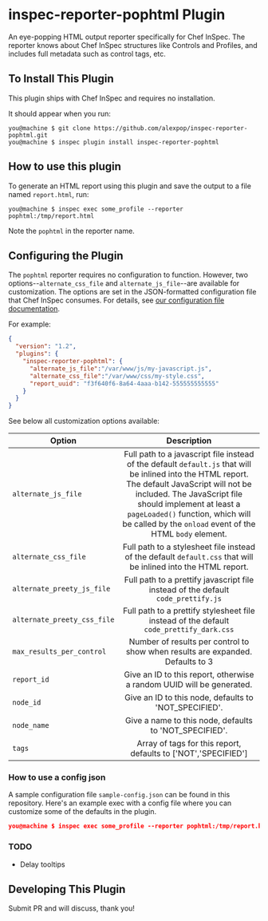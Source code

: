 # inspec-reporter-pophtml Plugin

An eye-popping HTML output reporter specifically for Chef InSpec. The reporter knows about Chef InSpec structures like Controls and Profiles, and includes full metadata such as control tags, etc.

## To Install This Plugin

This plugin ships with Chef InSpec and requires no installation.

It should appear when you run:

```
you@machine $ git clone https://github.com/alexpop/inspec-reporter-pophtml.git
you@machine $ inspec plugin install inspec-reporter-pophtml
```

## How to use this plugin

To generate an HTML report using this plugin and save the output to a file named `report.html`, run:

```
you@machine $ inspec exec some_profile --reporter pophtml:/tmp/report.html
```

Note the `pophtml` in the reporter name.

## Configuring the Plugin

The `pophtml` reporter requires no configuration to function. However, two options--`alternate_css_file` and `alternate_js_file`--are available for customization. The options are set in the JSON-formatted configuration file that Chef InSpec consumes. For details, see [our configuration file documentation](https://www.inspec.io/docs/reference/config/).

For example:

```json
{
  "version": "1.2",
  "plugins": {
    "inspec-reporter-pophtml": {
      "alternate_js_file":"/var/www/js/my-javascript.js",
      "alternate_css_file":"/var/www/css/my-style.css",
      "report_uuid": "f3f640f6-8a64-4aaa-b142-555555555555"
    }
  }
}
```

See below all customization options available:

| Option               |      Description      |
|----------------------|:-------------:|
| `alternate_js_file`  | Full path to a javascript file instead of the default `default.js` that will be inlined into the HTML report. The default JavaScript will not be included. The JavaScript file should implement at least a `pageLoaded()` function, which will be called by the `onload` event of the HTML `body` element. |
| `alternate_css_file` | Full path to a stylesheet file instead of the default `default.css` that will be inlined into the HTML report.  |
| `alternate_preety_js_file`  | Full path to a prettify javascript file instead of the default `code_prettify.js` |
| `alternate_preety_css_file` | Full path to a prettify stylesheet file instead of the default `code_prettify_dark.css` |
| `max_results_per_control`   | Number of results per control to show when results are expanded. Defaults to 3 |
| `report_id` | Give an ID to this report, otherwise a random UUID will be generated. |
| `node_id`   | Give an ID to this node, defaults to 'NOT_SPECIFIED'. |
| `node_name` | Give a name to this node, defaults to 'NOT_SPECIFIED'. |
| `tags`      | Array of tags for this report, defaults to ['NOT','SPECIFIED'] |

### How to use a config json

A sample configuration file `sample-config.json` can be found in this repository. Here's an example exec with a config file where you can customize some of the defaults in the plugin.

```json
you@machine $ inspec exec some_profile --reporter pophtml:/tmp/report.html --config sample-config.json
```

### TODO

* Delay tooltips


## Developing This Plugin

Submit PR and will discuss, thank you!
